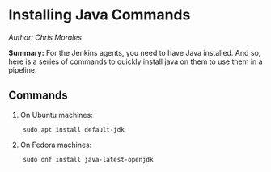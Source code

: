 # Installing Java Commands
*Author: Chris Morales*

**Summary:** For the Jenkins agents, you need to have Java installed. And so, here is a series of commands to quickly install java on them to use them in a pipeline.


## Commands
1. On Ubuntu machines:

```
    sudo apt install default-jdk
```

2. On Fedora machines:

```
    sudo dnf install java-latest-openjdk
```